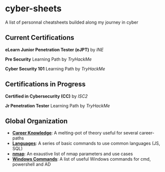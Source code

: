 # cyber-sheets

A list of personnal cheatsheets builded along my journey in cyber

## Current Certifications

**eLearn Junior Penetration Tester (eJPT)** by *INE*

**Pre Security** Learning Path by *TryHackMe*

**Cyber Security 101** Learning Path by *TryHackMe*

## Certifications in Progress

**Certified in Cybersecurity (CC)** by *ISC2*

**Jr Penetration Tester** Learning Path by *TryHackMe*

## Global Organization

* [**Career Knowledge**](career_knowledge.md): A melting-pot of theory useful for several career-paths
* [**Languages**](languages.md): A series of basic commands to use common languages (JS, SQL)
* [**nmap**](nmap.md): An exaustive list of nmap parameters and use cases
* [**Windows Commands**](windows_commands.md): A list of useful Windows commands for cmd, powershell and AD